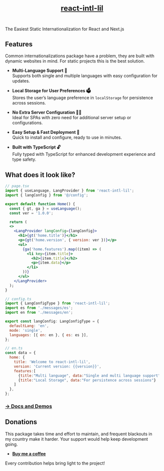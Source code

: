 <h1 align="center" style="font-size:24px;">
  <br>
  <a href="https://github.com/intoRandom/react-intl-lil.git">
    react-intl-lil
  </a>
  <br>
  <br>
</h1>

The Easiest Static Internationalization for React and Next.js

## Features

Common internationalizations package have a problem, they are built with dynamic websites in mind. For static projects this is the best solution.

- **Multi-Language Support 🎯**  
  Supports both single and multiple languages with easy configuration for updates.

- **Local Storage for User Preferences 🗳️**  
  Stores the user’s language preference in `localStorage` for persistence across sessions.

- **No Extra Server Configuration 🙅🏻**  
  Ideal for SPAs with zero need for additional server setup or configurations.

- **Easy Setup & Fast Deployment 🚀**  
  Quick to install and configure, ready to use in minutes.

- **Built with TypeScript 🔓**  
  Fully typed with TypeScript for enhanced development experience and type safety.

## What does it look like?

```jsx
// page.tsx
import { useLanguage, LangProvider } from 'react-intl-lil';
import { langConfig } from '@/config';

export default function Home() {
  const { gt, ga } = useLanguage();
  const ver = '1.0.0';

  return (
  <>
    <LangProvider langConfig={langConfig}>
      <h1>{gt('home.title')}</h1>
      <p>{gt('home.version', { version: ver })}</p>
      <ul>
        {ga('home.features').map((item) => (
          <li key={item.title}>
            <h2>{item.title}</h2>
            <p>{item.data}</p>
          </li>
        ))}
      </ul>
    </LangProvider>
  );
}
```

```js
// config.ts
import { LangConfigType } from 'react-intl-lil';
import es from './messages/es';
import en from './messages/en';

export const langConfig: LangConfigType = {
  defaultLang: 'en',
  mode: 'single',
  languages: [{ en: en }, { es: es }],
};
```

```js
// en.ts
const data = {
  home: {
    title: 'Welcome to react-intl-lil',
    version: 'Current version: {{version}}',
    features:[
      {title:"Multi language", data:"Single and multi language support"}
      {title:"Local Storage", data:"For persistence across sessions"}
    ]
  },
};
```

### [→ Docs and Demos](https://github.com/intoRandom/react-intl-lil.git)

## Donations

This package takes time and effort to maintain, and frequent blackouts in my country make it harder. Your support would help keep development going.

- **[Buy me a coffee](https://buymeacoffee.com/intorandom)**

Every contribution helps bring light to the project!
